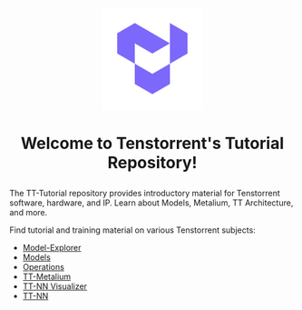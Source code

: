 <div align="center">

<img src="https://github.com/tenstorrent/tt-metal/blob/main/docs/source/common/images/favicon.png" width="180" height="180" />

<h1>

Welcome to Tenstorrent's Tutorial Repository!

</h1>

</div>

The TT-Tutorial repository provides introductory material for Tenstorrent software, hardware, and IP. Learn about Models, Metalium, TT Architecture, and more.

Find tutorial and training material on various Tenstorrent subjects:

- [Model-Explorer](https://github.com/tenstorrent/tt-training/tree/main/model-explorer)
- [Models](https://github.com/tenstorrent/tt-training/tree/main/models)
- [Operations](https://github.com/tenstorrent/tt-training/tree/main/operations)
- [TT-Metalium](https://github.com/tenstorrent/tt-training/tree/main/tt-metalium)
- [TT-NN Visualizer](https://github.com/tenstorrent/tt-training/tree/main/tt-nn%20visualizer)
- [TT-NN](https://github.com/tenstorrent/tt-training/tree/main/tt-nn)
